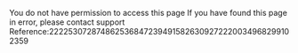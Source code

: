 You do not have permission to access this page If you have found this page in error, please contact support Reference:2222530728748625368472394915826309272220034968299102359